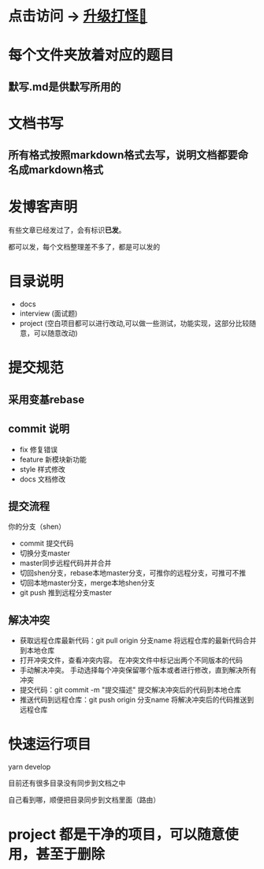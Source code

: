
# 点击访问 -> [升级打怪🎯](https://lihegui.github.io/upKnowledge/#%F0%9F%9A%80-%E7%9F%A5%E8%AF%86%E5%BA%93)

# 每个文件夹放着对应的题目
## 默写.md是供默写所用的

# 文档书写
## 所有格式按照markdown格式去写，说明文档都要命名成markdown格式

# 发博客声明

有些文章已经发过了，会有标识**已发**。

都可以发，每个文档整理差不多了，都是可以发的

# 目录说明

- docs
 - interview (面试题)
- project (空白项目都可以进行改动,可以做一些测试，功能实现，这部分比较随意，可以随意改动)

# 提交规范
## 采用变基rebase
## commit 说明
- fix 修复错误
- feature 新模块新功能
- style 样式修改
- docs 文档修改
## 提交流程
你的分支（shen）
 - commit 提交代码
 - 切换分支master
 - master同步远程代码并并合并
 - 切回shen分支，rebase本地master分支，可推你的远程分支，可推可不推
 - 切回本地master分支，merge本地shen分支
 - git push 推到远程分支master
## 解决冲突
- 获取远程仓库最新代码：git pull origin 分支name
    将远程仓库的最新代码合并到本地仓库
- 打开冲突文件，查看冲突内容。
    在冲突文件中标记出两个不同版本的代码
- 手动解决冲突。
    手动选择每个冲突保留哪个版本或者进行修改，直到解决所有冲突
- 提交代码：git commit -m "提交描述"
    提交解决冲突后的代码到本地仓库
- 推送代码到远程仓库：git push origin 分支name
    将解决冲突后的代码推送到远程仓库


# 快速运行项目
yarn develop

目前还有很多目录没有同步到文档之中

自己看到哪，顺便把目录同步到文档里面（路由）

# project 都是干净的项目，可以随意使用，甚至于删除
